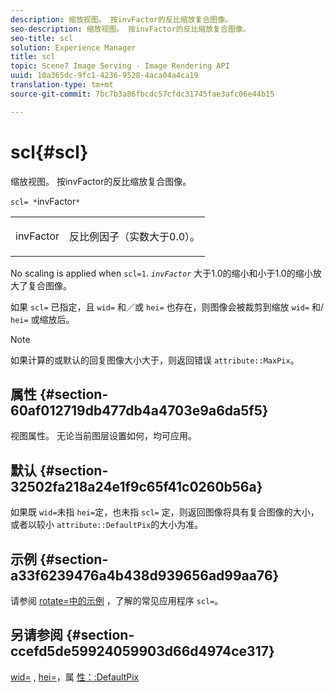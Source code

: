 ```yaml
---
description: 缩放视图。 按invFactor的反比缩放复合图像。
seo-description: 缩放视图。 按invFactor的反比缩放复合图像。
seo-title: scl
solution: Experience Manager
title: scl
topic: Scene7 Image Serving - Image Rendering API
uuid: 10a365dc-9fc1-4236-9528-4aca04a4ca19
translation-type: tm+mt
source-git-commit: 7bc7b3a86fbcdc57cfdc31745fae3afc06e44b15

---
```



# scl{#scl}

缩放视图。 按invFactor的反比缩放复合图像。

`scl= *`invFactor`*`

<table id="simpletable_A09F5EECAC2B4E0F8633D71C6AD36D8D"> 
 <tr class="strow"> 
  <td class="stentry"> <p><span class="varname"> invFactor</span> </p> </td> 
  <td class="stentry"> <p>反比例因子（实数大于0.0）。 </p></td> 
 </tr> 
</table>

No scaling is applied when `scl=1`. *`invFactor`* 大于1.0的缩小和小于1.0的缩小放大了复合图像。

如果 `scl=` 已指定，且 `wid=` 和／或 `hei=` 也存在，则图像会被裁剪到缩放 `wid=` 和/ `hei=` 或缩放后。

>[!NOTE]
>
>如果计算的或默认的回复图像大小大于，则返回错误 `attribute::MaxPix`。

## 属性 {#section-60af012719db477db4a4703e9a6da5f5}

视图属性。 无论当前图层设置如何，均可应用。

## 默认 {#section-32502fa218a24e1f9c65f41c0260b56a}

如果既 `wid=`未指 `hei=`定，也未指 `scl=` 定，则返回图像将具有复合图像的大小，或者以较小 `attribute::DefaultPix`的大小为准。

## 示例 {#section-a33f6239476a4b438d939656ad99aa76}

请参阅 [rotate=中的示例](../../../../../is-api/http-ref/image-serving-api-ref/c-http-protocol-reference/c-command-reference/r-rotate.md#reference-12abb086635546ec9ec2e1a793dc1096) ，了解的常见应用程序 `scl=`。

## 另请参阅 {#section-ccefd5de59924059903d66d4974ce317}

[wid=](../../../../../is-api/http-ref/image-serving-api-ref/c-http-protocol-reference/c-command-reference/r-is-http-wid.md#reference-bfeadcb67bf4485f851eb21345527e47) , [hei=](../../../../../is-api/http-ref/image-serving-api-ref/c-http-protocol-reference/c-command-reference/r-is-http-hei.md#reference-6d6f556ccc0e4b98a815e8a5c1944a96)，属 [性：:DefaultPix](../../../../../is-api/image-catalog/image-serving-api-ref/c-image-catalog-reference/c-attributes-reference/r-defaultpix.md#reference-996b2c22b30f4fd9b970c84063306df1)
